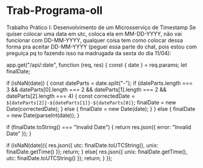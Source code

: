 # Trab-Programa-oII
Trabalho Prático I: Desenvolvimento de um Microsserviço de Timestamp
Se quiser colocar uma data em utc, coloca ela em MM-DD-YYYY, não vai funcionar com DD-MM-YYYY, qualquer coisa tem como colocar dessa forma pra aceitar DD-MM-YYYY (peguei essa parte do chat, pois estou com preguiça pq to fazendo isso na madrugada da sexta do dia 11/04):

app.get("/api/:date", function (req, res) {
  const { date } = req.params;
  let finalDate;

  if (isNaN(date)) {
    const dateParts = date.split("-");
    if (dateParts.length === 3 && dateParts[0].length === 2 && dateParts[1].length === 2 && dateParts[2].length === 4) {
      const correctedDate = `${dateParts[2]}-${dateParts[1]}-${dateParts[0]}`;
      finalDate = new Date(correctedDate);
    } else {
      finalDate = new Date(date);
    }
  } else {
    finalDate = new Date(parseInt(date));
  }

  if (finalDate.toString() === "Invalid Date") {
    return res.json({ error: "Invalid Date" });
  }

  if (isNaN(date)){
    res.json({
      utc: finalDate.toUTCString(),
      unix: finalDate.getTime()
    });
    return;
  } else{
    res.json({
      unix: finalDate.getTime(),
      utc: finalDate.toUTCString()
    });
    return;
  }
});